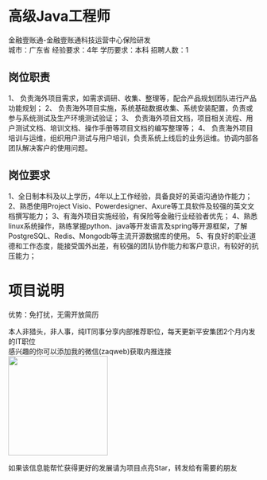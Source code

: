 # 高级Java工程师
金融壹账通-金融壹账通科技运营中心保险研发  
城市：广东省 经验要求：4年 学历要求：本科  招聘人数：1

## 岗位职责
1、	负责海外项目需求，如需求调研、收集、整理等，配合产品规划团队进行产品功能规划；
   2、	负责海外项目实施，系统基础数据收集、系统安装配置，负责或参与系统测试及生产环境测试验证；
   3、	负责海外项目文档，项目相关流程、用户测试文档、培训文档、操作手册等项目文档的编写整理等；
   4、	负责海外项目培训与运维，组织用户测试与用户培训，负责系统上线后的业务运维。协调内部各团队解决客户的使用问题。

## 岗位要求
1、全日制本科及以上学历，4年以上工作经验，具备良好的英语沟通协作能力；
   2、熟悉使用Project Visio、Powerdesigner、Axure等工具软件及较强的英文文档撰写能力；
   3、有海外项目实施经验，有保险等金融行业经验者优先；
   4、熟悉linux系统操作，熟练掌握python、java等开发语言及spring等开源框架，了解PostgreSQL、Redis、Mongodb等主流开源数据库的使用。
   5、有良好的职业道德和工作态度，能接受国外出差，有较强的团队协作能力和客户意识，有较好的抗压能力；

# 项目说明

优势：免打扰，无需开放简历

本人非猎头，非人事，纯IT同事分享内部推荐职位，每天更新平安集团2个月内发的IT职位  
感兴趣的你可以添加我的微信(zaqweb)获取内推连接  
<img src="https://github.com/zaqweb/PA-IT-JOBS/blob/master/WechatICode.jpeg"  height="200" width="200">

如果该信息能帮忙获得更好的发展请为项目点亮Star，转发给有需要的朋友




